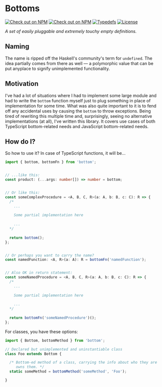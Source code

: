 Bottoms
=======

[![Check out on NPM](https://img.shields.io/bundlephobia/min/@higherkinded/bottom?color=green&label=bundle%20size&logo=npm)](https://www.npmjs.com/package/@higherkinded/bottom)
[![Check out on NPM](https://img.shields.io/npm/v/@higherkinded/bottom/latest?logo=npm)](https://www.npmjs.com/package/@higherkinded/bottom)
[![Typedefs](https://img.shields.io/npm/types/@higherkinded/bottom?color=%232299ff&label=%20&logo=typescript)](https://www.typescriptlang.org)
[![License](https://img.shields.io/github/license/higherkinded/bottom)](https://github.com/higherkinded/bottom/blob/master/LICENSE)

_A set of easily pluggable and extremely touchy empty definitions._

## Naming

The name is ripped off the Haskell's community's term for `undefined`. The idea
partially comes from there as well &mdash; a polymorphic value that can be put
anyplace to signify unimplemented functionality.

## Motivation

I've had a lot of situations where I had to implement some large module and had
to write the `bottom` function myself just to plug something in place of
implementation for some time. What was also quite important to it is to fend off
any accidental uses by causing the `bottom` to throw exceptions. Being tired of
rewriting this multiple time and, surprisingly, seeing no alternative
implementations (at all), I've written this library. It covers use cases of both
TypeScript bottom-related needs and JavaScript bottom-related needs.

## How do I?

So how to use it? In case of TypeScript functions, it will be...

```typescript
import { bottom, bottomFn } from 'bottom';


// ...like this:
const product: (...args: number[]) => number = bottom;


// Or like this:
const someComplexProcedure = <A, B, C, R>(a: A, b: B, c: C): R => {
  /* 
    ...
    
    Some partial implementation here
    
    ...
  */
  
  return bottom();
};


// Or perhaps you want to carry the name?
const namedFunction: <A, R>(a: A): R = bottomFn('namedFunction');


// Also OK in return statement:
const someNamedProcedure = <A, B, C, R>(a: A, b: B, c: C): R => {
  /* 
    ...
    
    Some partial implementation here
    
    ...
  */
  
  return bottomFn('someNamedProcedure')();
};
```

For classes, you have these options:

```typescript
import { Bottom, bottomMethod } from 'bottom';

// Declared but unimplemented and uninstantiable class
class Foo extends Bottom {

  /* Bottom-ed method of a class, carrying the info about who they are and who
     owns them. */
  static someMethod = bottomMethod('someMethod', 'Foo');

}
```

